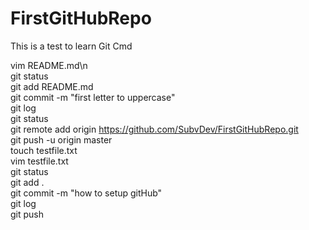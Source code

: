 # FirstGitHubRepo
This is a test to learn Git Cmd
 
  vim README.md\n</br>
  git status</br>
  git add README.md</br>
  git commit -m "first letter to uppercase"</br>
  git log</br>
  git status</br>
  git remote add origin https://github.com/SubvDev/FirstGitHubRepo.git</br>
  git push -u origin master</br>
  touch testfile.txt</br>
  vim testfile.txt</br>
  git status</br>
  git add .</br>
  git commit -m "how to setup gitHub"</br>
  git log</br>
  git push</br>
